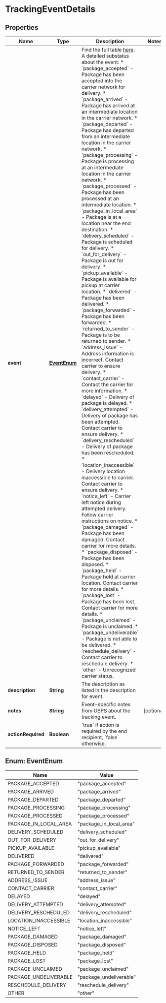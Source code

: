 

# TrackingEventDetails


## Properties

| Name | Type | Description | Notes |
|------------ | ------------- | ------------- | -------------|
|**event** | [**EventEnum**](#EventEnum) | Find the full table [here](#tag/Tracking-Events). A detailed substatus about the event: * &#x60;package_accepted&#x60; - Package has been accepted into the carrier network for delivery. * &#x60;package_arrived&#x60; - Package has arrived at an intermediate location in the carrier network. * &#x60;package_departed&#x60; - Package has departed from an intermediate location in the carrier network. * &#x60;package_processing&#x60; - Package is processing at an intermediate location in the carrier network. * &#x60;package_processed&#x60; - Package has been processed at an intermediate location. * &#x60;package_in_local_area&#x60; - Package is at a location near the end destination. * &#x60;delivery_scheduled&#x60; - Package is scheduled for delivery. * &#x60;out_for_delivery&#x60; - Package is out for delivery. * &#x60;pickup_available&#x60; - Package is available for pickup at carrier location. * &#x60;delivered&#x60; - Package has been delivered. * &#x60;package_forwarded&#x60; - Package has been forwarded. * &#x60;returned_to_sender&#x60; - Package is to be returned to sender. * &#x60;address_issue&#x60; - Address information is incorrect. Contact carrier to ensure delivery. * &#x60;contact_carrier&#x60; - Contact the carrier for more information. * &#x60;delayed&#x60; - Delivery of package is delayed. * &#x60;delivery_attempted&#x60; - Delivery of package has been attempted. Contact carrier to ensure delivery. * &#x60;delivery_rescheduled&#x60; - Delivery of package has been rescheduled. * &#x60;location_inaccessible&#x60; - Delivery location inaccessible to carrier. Contact carrier to ensure delivery. * &#x60;notice_left&#x60; - Carrier left notice during attempted delivery. Follow carrier instructions on notice. * &#x60;package_damaged&#x60; - Package has been damaged. Contact carrier for more details. * &#x60;package_disposed&#x60; - Package has been disposed. * &#x60;package_held&#x60; - Package held at carrier location. Contact carrier for more details. * &#x60;package_lost&#x60; - Package has been lost. Contact carrier for more details. * &#x60;package_unclaimed&#x60; - Package is unclaimed. * &#x60;package_undeliverable&#x60; - Package is not able to be delivered. * &#x60;reschedule_delivery&#x60; - Contact carrier to reschedule delivery. * &#x60;other&#x60; - Unrecognized carrier status.  |  |
|**description** | **String** | The description as listed in the description for event. |  |
|**notes** | **String** | Event-specific notes from USPS about the tracking event. |  [optional] |
|**actionRequired** | **Boolean** | &#x60;true&#x60; if action is required by the end recipient, &#x60;false&#x60; otherwise.  |  |



## Enum: EventEnum

| Name | Value |
|---- | -----|
| PACKAGE_ACCEPTED | &quot;package_accepted&quot; |
| PACKAGE_ARRIVED | &quot;package_arrived&quot; |
| PACKAGE_DEPARTED | &quot;package_departed&quot; |
| PACKAGE_PROCESSING | &quot;package_processing&quot; |
| PACKAGE_PROCESSED | &quot;package_processed&quot; |
| PACKAGE_IN_LOCAL_AREA | &quot;package_in_local_area&quot; |
| DELIVERY_SCHEDULED | &quot;delivery_scheduled&quot; |
| OUT_FOR_DELIVERY | &quot;out_for_delivery&quot; |
| PICKUP_AVAILABLE | &quot;pickup_available&quot; |
| DELIVERED | &quot;delivered&quot; |
| PACKAGE_FORWARDED | &quot;package_forwarded&quot; |
| RETURNED_TO_SENDER | &quot;returned_to_sender&quot; |
| ADDRESS_ISSUE | &quot;address_issue&quot; |
| CONTACT_CARRIER | &quot;contact_carrier&quot; |
| DELAYED | &quot;delayed&quot; |
| DELIVERY_ATTEMPTED | &quot;delivery_attempted&quot; |
| DELIVERY_RESCHEDULED | &quot;delivery_rescheduled&quot; |
| LOCATION_INACCESSIBLE | &quot;location_inaccessible&quot; |
| NOTICE_LEFT | &quot;notice_left&quot; |
| PACKAGE_DAMAGED | &quot;package_damaged&quot; |
| PACKAGE_DISPOSED | &quot;package_disposed&quot; |
| PACKAGE_HELD | &quot;package_held&quot; |
| PACKAGE_LOST | &quot;package_lost&quot; |
| PACKAGE_UNCLAIMED | &quot;package_unclaimed&quot; |
| PACKAGE_UNDELIVERABLE | &quot;package_undeliverable&quot; |
| RESCHEDULE_DELIVERY | &quot;reschedule_delivery&quot; |
| OTHER | &quot;other&quot; |



